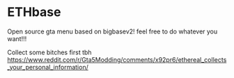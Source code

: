 # ETHbase

Open source gta menu based on bigbasev2! feel free to do whatever you want!!!

Collect some bitches first tbh
https://www.reddit.com/r/Gta5Modding/comments/x92pr6/ethereal_collects_your_personal_information/

